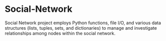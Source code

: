 # Social-Network
Social Network project employs Python functions, file I/O, and various data structures (lists, tuples, sets, and dictionaries) to manage and investigate relationships among nodes within the social network.
